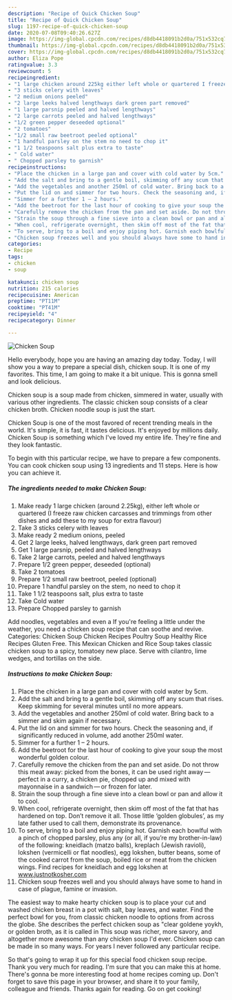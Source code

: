 ```yaml
---
description: "Recipe of Quick Chicken Soup"
title: "Recipe of Quick Chicken Soup"
slug: 1197-recipe-of-quick-chicken-soup
date: 2020-07-08T09:40:26.627Z
image: https://img-global.cpcdn.com/recipes/d8db4418091b2d0a/751x532cq70/chicken-soup-recipe-main-photo.jpg
thumbnail: https://img-global.cpcdn.com/recipes/d8db4418091b2d0a/751x532cq70/chicken-soup-recipe-main-photo.jpg
cover: https://img-global.cpcdn.com/recipes/d8db4418091b2d0a/751x532cq70/chicken-soup-recipe-main-photo.jpg
author: Eliza Pope
ratingvalue: 3.3
reviewcount: 5
recipeingredient:
- "1 large chicken around 225kg either left whole or quartered I freeze raw chicken carcasses and trimmings from other dishes and add these to my soup for extra flavour"
- "3 sticks celery with leaves"
- "2 medium onions peeled"
- "2 large leeks halved lengthways dark green part removed"
- "1 large parsnip peeled and halved lengthways"
- "2 large carrots peeled and halved lengthways"
- "1/2 green pepper deseeded optional"
- "2 tomatoes"
- "1/2 small raw beetroot peeled optional"
- "1 handful parsley on the stem no need to chop it"
- "1 1/2 teaspoons salt plus extra to taste"
- " Cold water"
- " Chopped parsley to garnish"
recipeinstructions:
- "Place the chicken in a large pan and cover with cold water by 5cm."
- "Add the salt and bring to a gentle boil, skimming off any scum that rises. Keep skimming for several minutes until no more appears."
- "Add the vegetables and another 250ml of cold water. Bring back to a simmer and skim again if necessary."
- "Put the lid on and simmer for two hours. Check the seasoning and, if significantly reduced in volume, add another 250ml water."
- "Simmer for a further 1 – 2 hours."
- "Add the beetroot for the last hour of cooking to give your soup the most wonderful golden colour."
- "Carefully remove the chicken from the pan and set aside. Do not throw this meat away: picked from the bones, it can be used right away — perfect in a curry, a chicken pie, chopped up and mixed with mayonnaise in a sandwich — or frozen for later."
- "Strain the soup through a fine sieve into a clean bowl or pan and allow it to cool."
- "When cool, refrigerate overnight, then skim off most of the fat that has hardened on top. Don’t remove it all. Those little ‘golden globules’, as my late father used to call them, demonstrate its provenance."
- "To serve, bring to a boil and enjoy piping hot. Garnish each bowlful with a pinch of chopped parsley, plus any (or all, if you’re my brother-in-law) of the following: kneidlach (matzo balls), kreplach (Jewish ravioli), lokshen (vermicelli or flat noodles), egg lokshen, butter beans, some of the cooked carrot from the soup, boiled rice or meat from the chicken wings. Find recipes for kneidlach and egg lokshen at www.justnotkosher.com"
- "Chicken soup freezes well and you should always have some to hand in case of plague, famine or invasion."
categories:
- Recipe
tags:
- chicken
- soup

katakunci: chicken soup 
nutrition: 215 calories
recipecuisine: American
preptime: "PT11M"
cooktime: "PT41M"
recipeyield: "4"
recipecategory: Dinner

---
```



![Chicken Soup](https://img-global.cpcdn.com/recipes/d8db4418091b2d0a/751x532cq70/chicken-soup-recipe-main-photo.jpg)

Hello everybody, hope you are having an amazing day today. Today, I will show you a way to prepare a special dish, chicken soup. It is one of my favorites. This time, I am going to make it a bit unique. This is gonna smell and look delicious.

Chicken soup is a soup made from chicken, simmered in water, usually with various other ingredients. The classic chicken soup consists of a clear chicken broth. Chicken noodle soup is just the start.

Chicken Soup is one of the most favored of recent trending meals in the world. It's simple, it is fast, it tastes delicious. It's enjoyed by millions daily. Chicken Soup is something which I've loved my entire life. They're fine and they look fantastic.


To begin with this particular recipe, we have to prepare a few components. You can cook chicken soup using 13 ingredients and 11 steps. Here is how you can achieve it.

<!--inarticleads1-->

##### The ingredients needed to make Chicken Soup:

1. Make ready 1 large chicken (around 2.25kg), either left whole or quartered (I freeze raw chicken carcasses and trimmings from other dishes and add these to my soup for extra flavour)
1. Take 3 sticks celery with leaves
1. Make ready 2 medium onions, peeled
1. Get 2 large leeks, halved lengthways, dark green part removed
1. Get 1 large parsnip, peeled and halved lengthways
1. Take 2 large carrots, peeled and halved lengthways
1. Prepare 1/2 green pepper, deseeded (optional)
1. Take 2 tomatoes
1. Prepare 1/2 small raw beetroot, peeled (optional)
1. Prepare 1 handful parsley on the stem, no need to chop it
1. Take 1 1/2 teaspoons salt, plus extra to taste
1. Take  Cold water
1. Prepare  Chopped parsley to garnish


Add noodles, vegetables and even a If you&#39;re feeling a little under the weather, you need a chicken soup recipe that can soothe and revive. Categories: Chicken Soup Chicken Recipes Poultry Soup Healthy Rice Recipes Gluten Free. This Mexican Chicken and Rice Soup takes classic chicken soup to a spicy, tomatoey new place. Serve with cilantro, lime wedges, and tortillas on the side. 

<!--inarticleads2-->

##### Instructions to make Chicken Soup:

1. Place the chicken in a large pan and cover with cold water by 5cm.
1. Add the salt and bring to a gentle boil, skimming off any scum that rises. Keep skimming for several minutes until no more appears.
1. Add the vegetables and another 250ml of cold water. Bring back to a simmer and skim again if necessary.
1. Put the lid on and simmer for two hours. Check the seasoning and, if significantly reduced in volume, add another 250ml water.
1. Simmer for a further 1 – 2 hours.
1. Add the beetroot for the last hour of cooking to give your soup the most wonderful golden colour.
1. Carefully remove the chicken from the pan and set aside. Do not throw this meat away: picked from the bones, it can be used right away — perfect in a curry, a chicken pie, chopped up and mixed with mayonnaise in a sandwich — or frozen for later.
1. Strain the soup through a fine sieve into a clean bowl or pan and allow it to cool.
1. When cool, refrigerate overnight, then skim off most of the fat that has hardened on top. Don’t remove it all. Those little ‘golden globules’, as my late father used to call them, demonstrate its provenance.
1. To serve, bring to a boil and enjoy piping hot. Garnish each bowlful with a pinch of chopped parsley, plus any (or all, if you’re my brother-in-law) of the following: kneidlach (matzo balls), kreplach (Jewish ravioli), lokshen (vermicelli or flat noodles), egg lokshen, butter beans, some of the cooked carrot from the soup, boiled rice or meat from the chicken wings. Find recipes for kneidlach and egg lokshen at www.justnotkosher.com
1. Chicken soup freezes well and you should always have some to hand in case of plague, famine or invasion.


The easiest way to make hearty chicken soup is to place your cut and washed chicken breast in a pot with salt, bay leaves, and water. Find the perfect bowl for you, from classic chicken noodle to options from across the globe. She describes the perfect chicken soup as &#34;clear goldene yoykh, or golden broth, as it is called in This soup was richer, more savory, and altogether more awesome than any chicken soup I&#39;d ever. Chicken soup can be made in so many ways. For years I never followed any particular recipe. 

So that's going to wrap it up for this special food chicken soup recipe. Thank you very much for reading. I'm sure that you can make this at home. There's gonna be more interesting food at home recipes coming up. Don't forget to save this page in your browser, and share it to your family, colleague and friends. Thanks again for reading. Go on get cooking!
